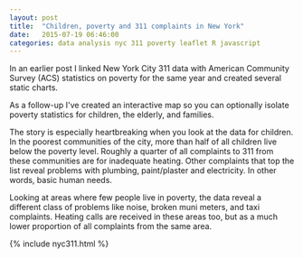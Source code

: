 ```yaml
---
layout: post
title:  "Children, poverty and 311 complaints in New York"
date:   2015-07-19 06:46:00
categories: data analysis nyc 311 poverty leaflet R javascript
---
```

In an earlier post I linked New York City 311 data with American Community Survey (ACS) statistics on poverty for the same year and created several static charts.  

As a follow-up I've created an interactive map so you can optionally isolate poverty statistics for children, the elderly, and families.

The story is especially heartbreaking when you look at the data for children.  In the poorest communities of the city, more than half of all children live below the poverty level.  Roughly a quarter of all complaints to 311 from these communities are for inadequate heating.  Other complaints that top the list reveal problems with plumbing, paint/plaster and electricity.  In other words, basic human needs.

Looking at areas where few people live in poverty, the data reveal a different class of problems like noise, broken muni meters, and taxi complaints.  Heating calls are received in these areas too, but as a much lower proportion of all complaints from the same area.

 {% include nyc311.html %}
                                                                                                                                                                                                 
